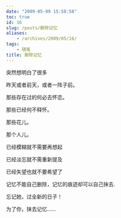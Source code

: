 ```yaml
---
date: "2009-05-09 15:58:58"
toc: true
id: 16
slug: /posts/删除记忆
aliases:
    - /archives/2009/05/16/
tags:
    - 随笔
title: 删除记忆
---
```


突然想明白了很多 

昨天或者前天，或者一阵子前。 

那些存在过的何必去怀恋。 

那些已经何不释怀。 

那些花儿。 

那个人儿。 

已经模糊就不需要再想起 

已经淡忘就不需重新提及 

已经失望也就不要希望了 

记忆不能自己删除，记忆的痕迹却可以自己抹去. 

忘记她，过全新的日子！ 

为了你，抹去记忆…… 